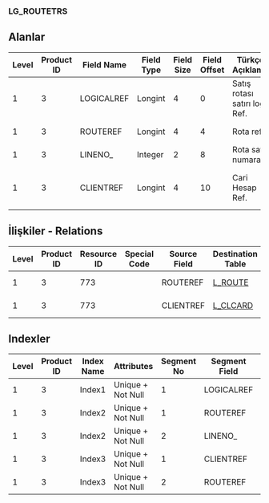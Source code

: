 ### LG_ROUTETRS

## Alanlar

**Level**|**Product ID**|**Field Name**|**Field Type**|**Field Size**|**Field Offset**|**Türkçe Açıklama**|**Expression**
-----|-----|-----|-----|-----|-----|-----|-----
1|3|LOGICALREF|Longint|4|0|Satış rotası satırı log. Ref.|Sales Route Line Logical Reference
1|3|ROUTEREF|Longint|4|4|Rota ref.|Route Reference
1|3|LINENO_|Integer|2|8|Rota satır numarası|Route Line Number
1|3|CLIENTREF|Longint|4|10|Cari Hesap Ref.|Account Receivable / Payable Reference

## İlişkiler - Relations

**Level**|**Product ID**|**Resource ID**|**Special Code**|**Source Field**|**Destination Table**|**Destination Field**|**Relation Type**|**Extra Condition**
-----|-----|-----|-----|-----|-----|-----|-----|-----
1|3|773||ROUTEREF|[L_ROUTE](../LG_ROUTE "L_ROUTE")|LOGICALREF|one-to-one|
1|3|773||CLIENTREF|[L_CLCARD](../LG_CLCARD "L_CLCARD")|LOGICALREF|one-to-one|

## Indexler

**Level**|**Product ID**|**Index Name**|**Attributes**|**Segment No**|**Segment Field**|**Sense**
-----|-----|-----|-----|-----|-----|-----
1|3|Index1|Unique + Not Null|1|LOGICALREF|Ascending
1|3|Index2|Unique + Not Null|1|ROUTEREF|Ascending
1|3|Index2|Unique + Not Null|2|LINENO_|Ascending
1|3|Index3|Unique + Not Null|1|CLIENTREF|Ascending
1|3|Index3|Unique + Not Null|2|ROUTEREF|Ascending
